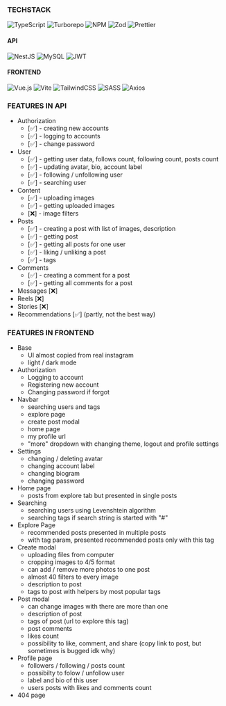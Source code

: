 ### TECHSTACK

![TypeScript](https://img.shields.io/badge/typescript-%23007ACC.svg?style=for-the-badge&logo=typescript&logoColor=white)
![Turborepo](https://img.shields.io/badge/Turborepo-%230F0813.svg?style=for-the-badge&logo=Turborepo&logoColor=white)
![NPM](https://img.shields.io/badge/NPM-%23CB3837.svg?style=for-the-badge&logo=npm&logoColor=white)
![Zod](https://img.shields.io/badge/zod-%233068b7.svg?style=for-the-badge&logo=zod&logoColor=white)
![Prettier](https://img.shields.io/badge/prettier-192a32?style=for-the-badge&logo=prettier&logoColor=dc524a)

#### API

![NestJS](https://img.shields.io/badge/nestjs-%23E0234E.svg?style=for-the-badge&logo=nestjs&logoColor=white)
![MySQL](https://img.shields.io/badge/mysql-4479A1.svg?style=for-the-badge&logo=mysql&logoColor=white)
![JWT](https://img.shields.io/badge/JWT-black?style=for-the-badge&logo=JSON%20web%20tokens)

#### FRONTEND

![Vue.js](https://img.shields.io/badge/vuejs-%2335495e.svg?style=for-the-badge&logo=vuedotjs&logoColor=%234FC08D)
![Vite](https://img.shields.io/badge/vite-%23646CFF.svg?style=for-the-badge&logo=vite&logoColor=white)
![TailwindCSS](https://img.shields.io/badge/tailwindcss-%2338B2AC.svg?style=for-the-badge&logo=tailwind-css&logoColor=white)
![SASS](https://img.shields.io/badge/SASS-hotpink.svg?style=for-the-badge&logo=SASS&logoColor=white)
![Axios](https://img.shields.io/badge/AXIOS-blueviolet.svg?style=for-the-badge&logo=data%3Aimage%2Fpng%3Bbase64%2CiVBORw0KGgoAAAANSUhEUgAAAC4AAAApCAMAAAB9Yuu9AAAAe1BMVEVnHd9oH99qIt9yLeF0MOF%2BP%2BSDRuWMVOeTX%2BiUYOiYZemeb%2BqfceunfOyyje%2B6mPDFqfPJrvTMs%2FTPuPXRu%2FbYxffZxvfZx%2Ffayfjf0Pni1Pnl2Prs4vvs4%2Fvu5fzu5vzv6Pzy6%2F318P349P769%2F76%2BP77%2BP79%2FP%2F%2F%2F%2F9VmOneAAAAg0lEQVR42u3UNQIDMRBDUS06zMycuf8FA61ZTXB%2F%2FQyVIFQVd%2FKhODr3bXzh0MuiznymBoIfGX5pjgi%2BLUHwWQaCdxPE81MDIPh6MpkM4vmzzTt5xTOlVOsYzR%2BpgxC8fSU%2Bk%2FaYv%2BdzIXhnJwQnVmwLjF38YLk96YmLr8RoP6UnteJ32j4RLwzsP6sAAAAASUVORK5CYII%3D)

### FEATURES IN API

-   Authorization
    -   [✅] - creating new accounts
    -   [✅] - logging to accounts
    -   [✅] - change password
-   User
    -   [✅] - getting user data, follows count, following count, posts count
    -   [✅] - updating avatar, bio, account label
    -   [✅] - following / unfollowing user
    -   [✅] - searching user
-   Content
    -   [✅] - uploading images
    -   [✅] - getting uploaded images
    -   [❌] - image filters
-   Posts
    -   [✅] - creating a post with list of images, description
    -   [✅] - getting post
    -   [✅] - getting all posts for one user
    -   [✅] - liking / unliking a post
    -   [✅] - tags
-   Comments
    -   [✅] - creating a comment for a post
    -   [✅] - getting all comments for a post
-   Messages [❌]
-   Reels [❌]
-   Stories [❌]
-   Recommendations [✅] (partly, not the best way)

### FEATURES IN FRONTEND

-   Base
    -   UI almost copied from real instagram
    -   light / dark mode
-   Authorization
    -   Logging to account
    -   Registering new account
    -   Changing password if forgot
-   Navbar
    -   searching users and tags
    -   explore page
    -   create post modal
    -   home page
    -   my profile url
    -   "more" dropdown with changing theme, logout and profile settings
-   Settings
    -   changing / deleting avatar
    -   changing account label
    -   changing biogram
    -   changing password
-   Home page
    -   posts from explore tab but presented in single posts
-   Searching
    -   searching users using Levenshtein algorithm
    -   searching tags if search string is started with "#"
-   Explore Page
    -   recommended posts presented in multiple posts
    -   with tag param, presented recommended posts only with this tag
-   Create modal
    -   uploading files from computer
    -   cropping images to 4/5 format
    -   can add / remove more photos to one post
    -   almost 40 filters to every image
    -   description to post
    -   tags to post with helpers by most popular tags
-   Post modal
    -   can change images with there are more than one
    -   description of post
    -   tags of post (url to explore this tag)
    -   post comments
    -   likes count
    -   possibility to like, comment, and share (copy link to post, but sometimes is bugged idk why)
-   Profile page
    -   followers / following / posts count
    -   possibilty to folow / unfollow user
    -   label and bio of this user
    -   users posts with likes and comments count
-   404 page
